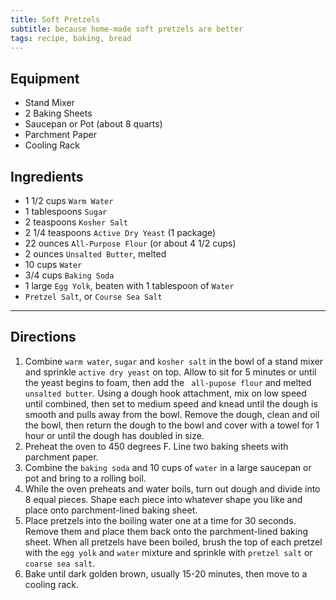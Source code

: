```yaml
---
title: Soft Pretzels
subtitle: because home-made soft pretzels are better
tags: recipe, baking, bread
---
```


## Equipment
- Stand Mixer
- 2 Baking Sheets
- Saucepan or Pot (about 8 quarts)
- Parchment Paper
- Cooling Rack

## Ingredients
- 1 1/2 cups `Warm Water`
- 1 tablespoons `Sugar`
- 2 teaspoons `Kosher Salt`
- 2 1/4 teaspoons `Active Dry Yeast` (1 package)
- 22 ounces `All-Purpose Flour` (or about 4 1/2 cups)
- 2 ounces `Unsalted Butter`, melted
- 10 cups `Water`
- 3/4 cups `Baking Soda`
- 1 large `Egg Yolk`, beaten with 1 tablespoon of `Water`
- `Pretzel Salt`, or `Course Sea Salt`

***

## Directions
1. Combine `warm water`, `sugar` and `kosher salt` in the bowl of a stand mixer and sprinkle `active dry yeast` on top. Allow to sit for 5 minutes or until the yeast begins to foam, then add the ` all-pupose flour` and melted `unsalted butter`. Using a dough hook attachment, mix on low speed until combined, then set to medium speed and knead until the dough is smooth and pulls away from the bowl. Remove the dough, clean and oil the bowl, then return the dough to the bowl and cover with a towel for 1 hour or until the dough has doubled in size.
2. Preheat the oven to 450 degrees F. Line two baking sheets with parchment paper.
3. Combine the `baking soda` and 10 cups of `water` in a large saucepan or pot and bring to a rolling boil.
4. While the oven preheats and water boils, turn out dough and divide into 8 equal pieces. Shape each piece into whatever shape you like and place onto parchment-lined baking sheet.
5. Place pretzels into the boiling water one at a time for 30 seconds. Remove them and place them back onto the parchment-lined baking sheet. When all pretzels have been boiled, brush the top of each pretzel with the `egg yolk` and `water` mixture and sprinkle with `pretzel salt` or `coarse sea salt`.
6. Bake until dark golden brown, usually 15-20 minutes, then move to a cooling rack.
